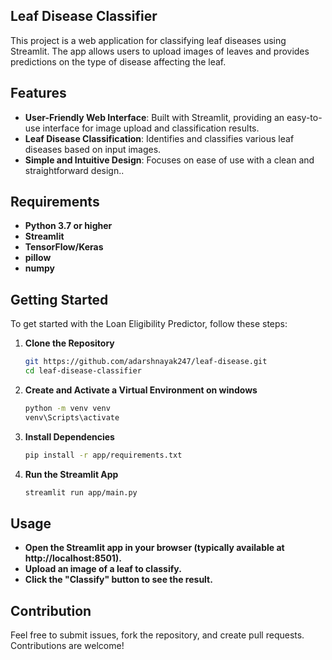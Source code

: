 ## Leaf Disease Classifier
This project is a web application for classifying leaf diseases using Streamlit. The app allows users to upload images of leaves and provides predictions on the type of disease affecting the leaf.

## Features

- **User-Friendly Web Interface**: Built with Streamlit, providing an easy-to-use interface for image upload and classification results.
- **Leaf Disease Classification**: Identifies and classifies various leaf diseases based on input images.
- **Simple and Intuitive Design**: Focuses on ease of use with a clean and straightforward design..

## Requirements

- **Python 3.7 or higher**
- **Streamlit**
- **TensorFlow/Keras**
- **pillow**
- **numpy**

## Getting Started

To get started with the Loan Eligibility Predictor, follow these steps:

1. **Clone the Repository**

   ```bash
   git https://github.com/adarshnayak247/leaf-disease.git
   cd leaf-disease-classifier
   ```
2. **Create and Activate a Virtual Environment on windows**

   ```bash
   python -m venv venv
   venv\Scripts\activate
   ```

3. **Install Dependencies**
   ```bash
   pip install -r app/requirements.txt
   ```
4. **Run the Streamlit App**
   ```bash
   streamlit run app/main.py
   ```

## Usage
- **Open the Streamlit app in your browser (typically available at http://localhost:8501).**
- **Upload an image of a leaf to classify.**
- **Click the "Classify" button to see the result.**

## Contribution
Feel free to submit issues, fork the repository, and create pull requests. Contributions are welcome!
